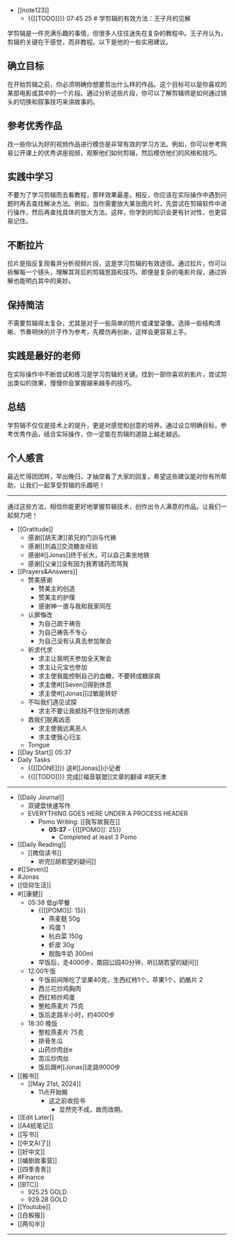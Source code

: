 - [[note123]]
    - {{[[TODO]]}} 07:45 25 # 学剪辑的有效方法：王子月的见解

学剪辑是一件充满乐趣的事情，但很多人往往迷失在复杂的教程中。王子月认为，剪辑的关键在于感觉，而非教程。以下是他的一些实用建议。

## 确立目标

在开始剪辑之前，你必须明确你想要剪出什么样的作品。这个目标可以是你喜欢的某部电影或其中的一个片段。通过分析这些片段，你可以了解剪辑师是如何通过镜头的切换和叙事技巧来讲故事的。

## 参考优秀作品

找一些你认为好的视频作品进行模仿是非常有效的学习方法。例如，你可以参考网易公开课上的优秀讲座视频，观察他们如何剪辑，然后模仿他们的风格和技巧。

## 实践中学习

不要为了学习剪辑而去看教程，那样效果最差。相反，你应该在实际操作中遇到问题时再去查找解决方法。例如，当你需要放大某张图片时，先尝试在剪辑软件中进行操作，然后再查找具体的放大方法。这样，你学到的知识会更有针对性，也更容易记住。

## 不断拉片

拉片是指反复观看并分析视频片段，这是学习剪辑的有效途径。通过拉片，你可以拆解每一个镜头，理解其背后的剪辑思路和技巧。即便是复杂的电影片段，通过拆解也能明白其中的奥妙。

## 保持简洁

不需要剪辑得太复杂，尤其是对于一些简单的短片或课堂录像。选择一些结构清晰、节奏明快的片子作为参考，先模仿再创新，这样会更容易上手。

## 实践是最好的老师

在实际操作中不断尝试和练习是学习剪辑的关键。找到一部你喜欢的影片，尝试剪出类似的效果，慢慢你会掌握越来越多的技巧。

## 总结

学剪辑不仅仅是技术上的提升，更是对感觉和创意的培养。通过设立明确目标，参考优秀作品，结合实际操作，你一定能在剪辑的道路上越走越远。

## 个人感言

最近忙得团团转，早出晚归，才抽空看了大家的回复。希望这些建议能对你有所帮助，让我们一起享受剪辑的乐趣吧！

---

通过这些方法，相信你能更好地掌握剪辑技术，创作出令人满意的作品。让我们一起努力吧！

- [[Gratitude]]
    - 感谢[[胡天津]]弟兄的门训与代祷
    - 感谢[[刘淼]]交流糖友经验
    - 感谢#[[Jonas]]终于长大，可以自己乘坐地铁
    - 感谢[[父亲]]没有因为我寄错药而骂我
- [[Prayers&Answers]]
    - 赞美感谢
        - 赞美主的创造
        - 赞美主的护理
        - 感谢神一直与我和我家同在
    - 认罪悔改
        - 为自己疏于祷告
        - 为自己祷告不专心
        - 为自己没有认真去参加聚会
    - 祈求代求
        - 求主让我明天参加全天聚会
        - 求主让元宝也参加
        - 求主使我能控制自己的血糖，不要转成糖尿病
        - 求主使#[[Seven]]得到休息
        - 求主使#[[Jonas]]过敏能转好
    - 不叫我们遇见试探
        - 求主不要让我抵挡不住世俗的诱惑
    - 救我们脱离凶恶
        - 求主使我远离恶人
        - 求主使我心归主
    - Tongue
- [[Day Start]] 05:37
- Daily Tasks
    - {{[[DONE]]}} 送#[[Jonas]]小记者
    - {{[[TODO]]}} 完成[[福音联盟]]文章的翻译 #胡天津
- ---
- [[Daily Journal]] 
    - 双键盘快速写作
    - EVERYTHING GOES HERE UNDER A PROCESS HEADER
        - Pomo Writing: [[我写故我在]]
            - **05:37** - {{[[POMO]]: 25}}
                -  Completed at least 3 Pomo
- [[Daily Reading]]
    - [[微信读书]]
        - 听完[[胡若望的疑问]]
- #[[Seven]]
- #Jonas 
- [[信仰生活]]
- #[[康健]]
    - 05:38 低gi早餐
        - {{[[POMO]]: 15}}
            - 燕麦麸 50g
            - 鸡蛋 1
            - 杭白菜 150g
            - 虾皮 30g
            - 脱脂牛奶 300ml
        - 早饭后，走4000步，南园公园40分钟，听[[胡若望的疑问]]
    - 12:00午饭
        - 午饭前间隙吃了坚果40克，生西红柿1个，苹果1个，奶酪片 2
        - 西兰花炒鸡胸肉
        - 西红柿炒鸡蛋
        - 整粒燕麦片 75克
        - 饭后走路半小时，约4000步
    - 18:30 晚饭
        - 整粒燕麦片 75克
        - 排骨冬瓜
        - 山药炒肉丝e
        - 苦瓜炒肉丝
        - 饭后跟#[[Jonas]]走路9000步
- [[搬书]]
    - [[May 21st, 2024]]
        - 11点开始搬
            - 这之前收拾书
                - 显然完不成，故而改期。
- [[Edit Later]]
- [[A4纸笔记]]
- [[写书]]
- [[中文AI了]]
- [[好中文]]
- [[编剧故事营]]
- [[四季青青]]
- #Finance
- [[BTC]]
    - 925.25 GOLD
    - 929.28 GOLD
- [[Youtube]]
- [[白板报]]
- [[两句半]]
- ---

